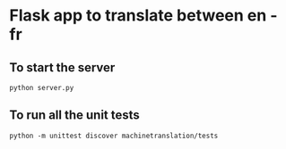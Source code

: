 # Flask app to translate between en - fr

## To start the server
```
python server.py
```

## To run all the unit tests
```
python -m unittest discover machinetranslation/tests
```
